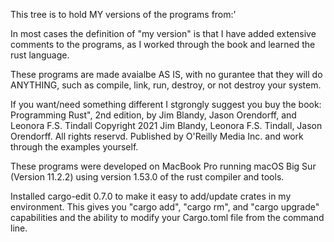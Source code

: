 This tree is to hold MY versions of the programs from:'

In most cases the definition of "my version" is that I have added extensive comments to the
programs, as I worked through the book and learned the rust language.

These programs are made avaialbe AS IS, with no gurantee that they will do ANYTHING, such as
compile, link, run, destroy, or not destroy your system.

If you want/need something different I stgrongly suggest you buy the book:
 Programming Rust", 2nd edition, by Jim Blandy, Jason Orendorff, and Leonora F.S. Tindall
 Copyright  2021 Jim Blandy, Leonora F.S. Tindall, Jason Orendorff.  All rights reservd.
 Published by O'Reilly Media Inc. 
and work through the examples yourself. 

These programs were developed on MacBook Pro running macOS Big Sur (Version 11.2.2)
using version 1.53.0 of the rust compiler and tools.
 
Installed cargo-edit 0.7.0 to make it easy to add/update crates in my environment.
This gives you "cargo add", "cargo rm", and "cargo upgrade" capabilities and the
ability to modify your Cargo.toml file from the command line.

